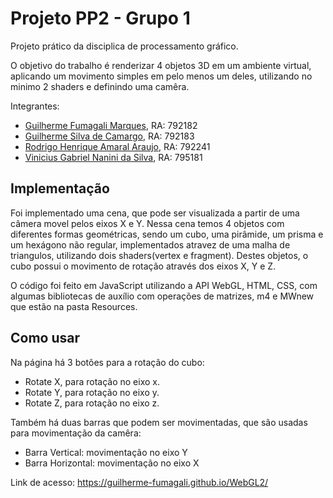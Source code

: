 # Projeto PP2 - Grupo 1
Projeto prático da disciplica de processamento gráfico. 

O objetivo do trabalho é renderizar 4 objetos 3D em um ambiente virtual, aplicando um movimento simples em pelo menos um deles, utilizando no minimo 2 shaders e definindo uma camêra.

Integrantes: 
  - [Guilherme Fumagali Marques](https://github.com/Guilherme-Fumagali),        RA: 792182
  - [Guilherme Silva de Camargo](https://github.com/guilhermesdc),        RA: 792183
  - [Rodrigo Henrique Amaral Araujo](https://github.com/rodrigoamral),    RA: 792241
  - [Vinicius Gabriel Nanini da Silva](https://github.com/N4NiNi),  RA: 795181

## Implementação

Foi implementado uma cena, que pode ser visualizada a partir de uma câmera movel pelos eixos X e Y. Nessa cena temos 4 objetos com diferentes formas geométricas, sendo um cubo, uma pirâmide, um prisma e um hexágono não regular, implementados atravez de uma malha de triangulos, utilizando dois shaders(vertex e fragment). Destes objetos, o cubo possui o movimento de rotação através dos eixos X, Y e Z.

O código foi feito em JavaScript utilizando a API WebGL, HTML, CSS, com algumas bibliotecas de auxílio com operações de matrizes, m4 e MWnew que estão na pasta Resources.

## Como usar

Na página há 3 botões para a rotação do cubo: 
  - Rotate X, para rotação no eixo x.
  - Rotate Y, para rotação no eixo y.
  - Rotate Z, para rotação no eixo z. 

Também há duas barras que podem ser movimentadas, que são usadas para movimentação da camêra: 
  - Barra Vertical: movimentação no eixo Y
  - Barra Horizontal: movimentação no eixo X
  
Link de acesso: https://guilherme-fumagali.github.io/WebGL2/
